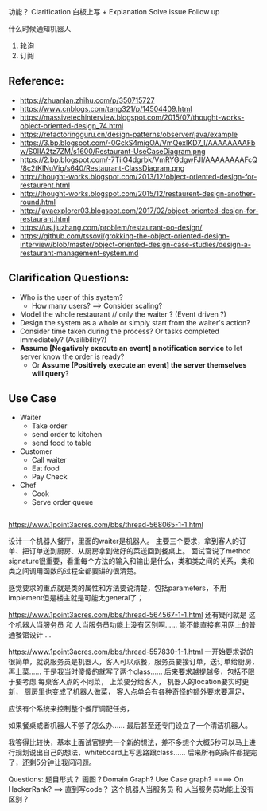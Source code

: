 功能？
Clarification
白板上写 + Explanation
Solve issue
Follow up

什么时候通知机器人
1. 轮询
2. 订阅

## Reference:
- https://zhuanlan.zhihu.com/p/350715727
- https://www.cnblogs.com/tang321/p/14504409.html
- https://massivetechinterview.blogspot.com/2015/07/thought-works-object-oriented-design_74.html
- https://refactoringguru.cn/design-patterns/observer/java/example
- https://3.bp.blogspot.com/-0GckS4migOA/VmQexIKD7_I/AAAAAAAAFbw/S0IIA2tz7ZM/s1600/Restaurant-UseCaseDiagram.png
- https://2.bp.blogspot.com/-7TiiG4dgrbk/VmRYGdgwFJI/AAAAAAAAFcQ/8c2tKINuVig/s640/Restaurant-ClassDiagram.png
- http://thought-works.blogspot.com/2013/12/object-oriented-design-for-restaurent.html
- http://thought-works.blogspot.com/2015/12/restaurent-design-another-round.html
- http://javaexplorer03.blogspot.com/2017/02/object-oriented-design-for-restaurant.html
- https://us.jiuzhang.com/problem/restaurant-oo-design/
- https://github.com/tssovi/grokking-the-object-oriented-design-interview/blob/master/object-oriented-design-case-studies/design-a-restaurant-management-system.md


## Clarification Questions:
- Who is the user of this system?
  - How many users? ==> Consider scaling? 
- Model the whole restaurant // only the waiter ? (Event driven ?)
- Design the system as a whole or simply start from the waiter's action?
- Consider time taken during the process? Or tasks completed immediately? (Availibility?)
- **Assume [Negatively execute an event] a notification service** to let server know the order is ready?
  - Or **Assume [Positively execute an event] the server themselves will query**?

## Use Case
- Waiter
  - Take order
  - send order to kitchen
  - send food to table
- Customer
  - Call waiter
  - Eat food
  - Pay Check
- Chef
  - Cook
  - Serve order queue

```java


```


https://www.1point3acres.com/bbs/thread-568065-1-1.html

设计一个机器人餐厅，里面的waiter是机器人。
主要三个要求，拿到客人的订单、把订单送到厨房、从厨房拿到做好的菜送回到餐桌上。
面试官说了method signature很重要，看重每个方法的输入和输出是什么，类和类之间的关系，类和类之间调用函数的过程全都要讲的很清楚。

感觉要求的重点就是类的属性和方法要说清楚，包括parameters，不用implement但是楼主就是可能太general了；


https://www.1point3acres.com/bbs/thread-564567-1-1.html
还有疑问就是 这个机器人当服务员 和 人当服务员功能上没有区别啊…… 能不能直接套用网上的普通餐馆设计 ...


https://www.1point3acres.com/bbs/thread-557830-1-1.html
一开始要求说的很简单，就说服务员是机器人，客人可以点餐，服务员要接订单，送订单给厨房，再上菜……
于是我当时傻傻的就写了两个class……
后来要求越提越多，包括不限于要考虑
每桌客人点的不同菜，
上菜要分给客人，
机器人的location要实时更新，
厨房里也变成了机器人做菜，
客人点单会有各种奇怪的额外要求要满足，

应该有个系统来控制整个餐厅调配任务，

如果餐桌或者机器人不够了怎么办……
最后甚至还专门设立了一个清洁机器人。

我答得比较快，基本上面试官提完一个新的想法，差不多想个大概5秒可以马上进行规划说出自己的想法，whiteboard上写思路跟class……
后来所有的条件都提完了，还剩5分钟让我问问题。



Questions:
题目形式？
画图？Domain Graph? Use Case graph? ====> On HackerRank? ==> 直到写code？ 
这个机器人当服务员 和 人当服务员功能上没有区别？


